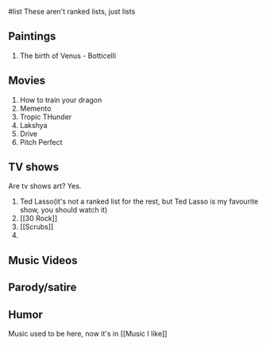 #list 
These aren't ranked lists, just lists

## Paintings
1. The birth of Venus - Botticelli


## Movies
1. How to train your dragon
2. Memento
3. Tropic THunder
4. Lakshya
5. Drive
6. Pitch Perfect

## TV shows
Are tv shows art? Yes.
1. Ted Lasso(it's not a ranked list for the rest, but Ted Lasso is my favourite show, you should watch it)
2. [[30 Rock]]
3. [[Scrubs]]
4. 
## Music Videos

## Parody/satire

## Humor

Music used to be here, now it's in [[Music I like]]


